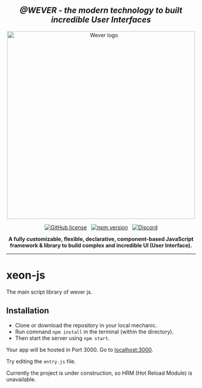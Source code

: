 <div align="center">

***<h2>@WEVER - the modern technology to built incredible User Interfaces</h2>***

<a href="https://github.com/wever-org">
<img alt="Wever logo" width="500px" src="https://cdn.discordapp.com/attachments/939851406075134013/944301166060261416/cover-figma.png"/>
</a>

[![GitHub license](https://img.shields.io/badge/license-MIT-blue.svg?logo=license)](https://github.com/)
&nbsp;
[![npm version](https://img.shields.io/npm/v/xeonjs.svg?logo=npm&style=flat&label=NPM%20Package)](https://www.npmjs.com/package)
&nbsp;
[![Discord](https://img.shields.io/discord/937750444330065920.svg?logo=discord&logoColor=fff&label=Discord&color=7389d8)](https://discord.gg/hErrdSrmc3)

**A fully customizable, flexible, declarative,
component-based JavaScript framework & library to build
complex and incredible UI (User Interface).**

<hr />

</div>

# xeon-js
The main script library of wever js.

## Installation
* Clone or download the repository in your local mechanic.
* Run command `npm install` in the terminal (within the directory).
* Then start the server using `npm start`.

Your app will be hosted in Port 3000. Go to [localhost:3000](https://localhost:3000/).

Try editing the `entry.js` file.

Currently the project is under construction, so HRM (Hot Reload Module) is unavailable.
